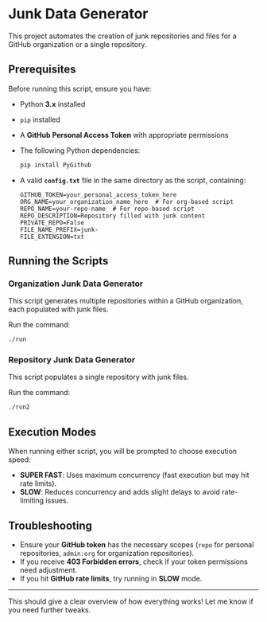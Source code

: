 # Junk Data Generator

This project automates the creation of junk repositories and files for a GitHub organization or a single repository.

## Prerequisites

Before running this script, ensure you have:

- Python **3.x** installed
- `pip` installed
- A **GitHub Personal Access Token** with appropriate permissions
- The following Python dependencies:

  ```sh
  pip install PyGithub
  ```

- A valid **`config.txt`** file in the same directory as the script, containing:

  ```
  GITHUB_TOKEN=your_personal_access_token_here
  ORG_NAME=your_organization_name_here  # For org-based script
  REPO_NAME=your-repo-name  # For repo-based script
  REPO_DESCRIPTION=Repository filled with junk content
  PRIVATE_REPO=False
  FILE_NAME_PREFIX=junk-
  FILE_EXTENSION=txt
  ```

## Running the Scripts

### Organization Junk Data Generator

This script generates multiple repositories within a GitHub organization, each populated with junk files.

Run the command:

```sh
./run
```

### Repository Junk Data Generator

This script populates a single repository with junk files.

Run the command:

```sh
./run2
```

## Execution Modes

When running either script, you will be prompted to choose execution speed:

- **SUPER FAST**: Uses maximum concurrency (fast execution but may hit rate limits).
- **SLOW**: Reduces concurrency and adds slight delays to avoid rate-limiting issues.

## Troubleshooting

- Ensure your **GitHub token** has the necessary scopes (`repo` for personal repositories, `admin:org` for organization repositories).
- If you receive **403 Forbidden errors**, check if your token permissions need adjustment.
- If you hit **GitHub rate limits**, try running in **SLOW** mode.

---

This should give a clear overview of how everything works! Let me know if you need further tweaks.